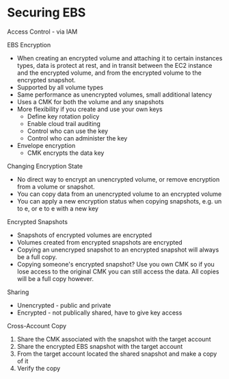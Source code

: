 # Securing EBS

Access Control - via IAM

EBS Encryption

* When creating an encrypted volume and attaching it to certain instances types, data is protect at rest, and in transit between the EC2 instance and the encrypted volume, and from the encrypted volume to the encrypted snapshot.
* Supported by all volume types
* Same performance as unencrypted volumes, small additional latency
* Uses a CMK for both the volume and any snapshots
* More flexibility if you create and use your own keys
    * Define key rotation policy
    * Enable cloud trail auditing
    * Control who can use the key
    * Control who can administer the key
* Envelope encryption
    * CMK encrypts the data key

Changing Encryption State

* No direct way to encrypt an unencrypted volume, or remove encryption from a volume or snapshot. 
* You can copy data from an unencrypted volume to an encrypted volume
* You can apply a new encryption status when copying snapshots, e.g. un to e, or e to e with a new key

Encrypted Snapshots

* Snapshots of encrypted volumes are encrypted
* Volumes created from encrypted snapshots are encrypted
* Copying an unencryped snapshot to an encrypted snapshot will always be a full copy.
* Copying someone's encrypted snapshot? Use you own CMK so if you lose access to the original CMK you can still access the data. All copies will be a full copy however.

Sharing

* Unencrypted - public and private
* Encrypted - not publically shared, have to give key access

Cross-Account Copy

1. Share the CMK associated with the snapshot with the target account
2. Share the encrypted EBS snapshot with the target account
3. From the target account located the shared snapshot and make a copy of it
4. Verify the copy
